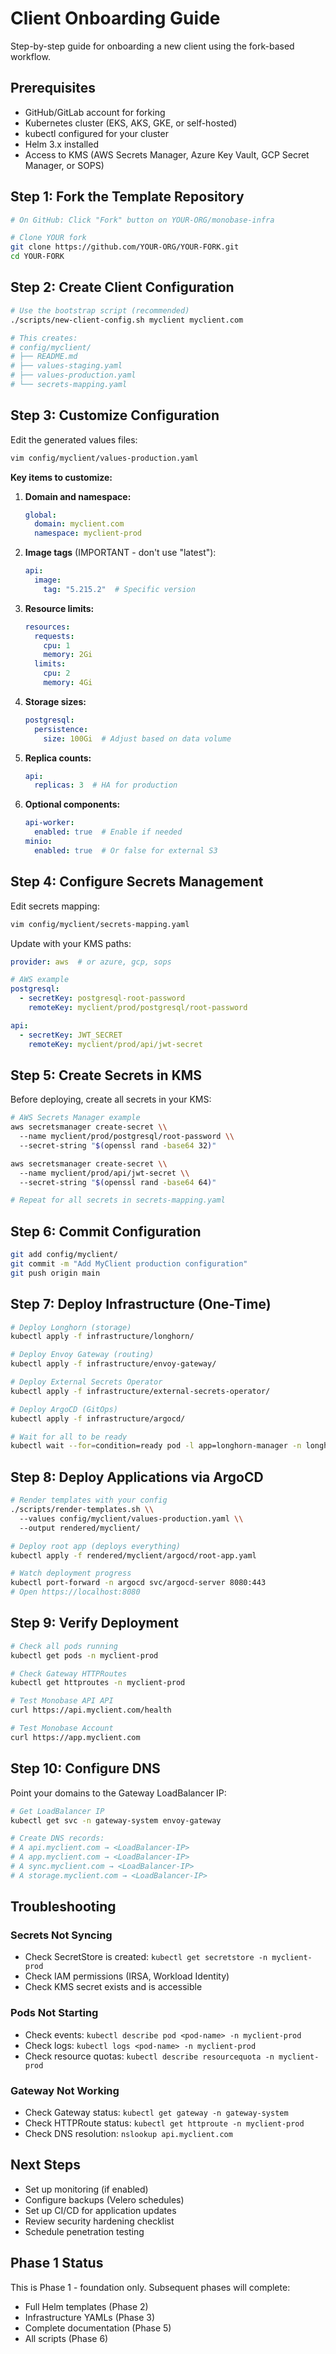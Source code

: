 # Client Onboarding Guide

Step-by-step guide for onboarding a new client using the fork-based workflow.

## Prerequisites

- GitHub/GitLab account for forking
- Kubernetes cluster (EKS, AKS, GKE, or self-hosted)
- kubectl configured for your cluster
- Helm 3.x installed
- Access to KMS (AWS Secrets Manager, Azure Key Vault, GCP Secret Manager, or SOPS)

## Step 1: Fork the Template Repository

```bash
# On GitHub: Click "Fork" button on YOUR-ORG/monobase-infra

# Clone YOUR fork
git clone https://github.com/YOUR-ORG/YOUR-FORK.git
cd YOUR-FORK
```

## Step 2: Create Client Configuration

```bash
# Use the bootstrap script (recommended)
./scripts/new-client-config.sh myclient myclient.com

# This creates:
# config/myclient/
# ├── README.md
# ├── values-staging.yaml
# ├── values-production.yaml
# └── secrets-mapping.yaml
```

## Step 3: Customize Configuration

Edit the generated values files:

```bash
vim config/myclient/values-production.yaml
```

**Key items to customize:**

1. **Domain and namespace:**
   ```yaml
   global:
     domain: myclient.com
     namespace: myclient-prod
   ```

2. **Image tags** (IMPORTANT - don't use "latest"):
   ```yaml
   api:
     image:
       tag: "5.215.2"  # Specific version
   ```

3. **Resource limits:**
   ```yaml
   resources:
     requests:
       cpu: 1
       memory: 2Gi
     limits:
       cpu: 2
       memory: 4Gi
   ```

4. **Storage sizes:**
   ```yaml
   postgresql:
     persistence:
       size: 100Gi  # Adjust based on data volume
   ```

5. **Replica counts:**
   ```yaml
   api:
     replicas: 3  # HA for production
   ```

6. **Optional components:**
   ```yaml
   api-worker:
     enabled: true  # Enable if needed
   minio:
     enabled: true  # Or false for external S3
   ```

## Step 4: Configure Secrets Management

Edit secrets mapping:

```bash
vim config/myclient/secrets-mapping.yaml
```

Update with your KMS paths:

```yaml
provider: aws  # or azure, gcp, sops

# AWS example
postgresql:
  - secretKey: postgresql-root-password
    remoteKey: myclient/prod/postgresql/root-password

api:
  - secretKey: JWT_SECRET
    remoteKey: myclient/prod/api/jwt-secret
```

## Step 5: Create Secrets in KMS

Before deploying, create all secrets in your KMS:

```bash
# AWS Secrets Manager example
aws secretsmanager create-secret \\
  --name myclient/prod/postgresql/root-password \\
  --secret-string "$(openssl rand -base64 32)"

aws secretsmanager create-secret \\
  --name myclient/prod/api/jwt-secret \\
  --secret-string "$(openssl rand -base64 64)"

# Repeat for all secrets in secrets-mapping.yaml
```

## Step 6: Commit Configuration

```bash
git add config/myclient/
git commit -m "Add MyClient production configuration"
git push origin main
```

## Step 7: Deploy Infrastructure (One-Time)

```bash
# Deploy Longhorn (storage)
kubectl apply -f infrastructure/longhorn/

# Deploy Envoy Gateway (routing)
kubectl apply -f infrastructure/envoy-gateway/

# Deploy External Secrets Operator
kubectl apply -f infrastructure/external-secrets-operator/

# Deploy ArgoCD (GitOps)
kubectl apply -f infrastructure/argocd/

# Wait for all to be ready
kubectl wait --for=condition=ready pod -l app=longhorn-manager -n longhorn-system --timeout=300s
```

## Step 8: Deploy Applications via ArgoCD

```bash
# Render templates with your config
./scripts/render-templates.sh \\
  --values config/myclient/values-production.yaml \\
  --output rendered/myclient/

# Deploy root app (deploys everything)
kubectl apply -f rendered/myclient/argocd/root-app.yaml

# Watch deployment progress
kubectl port-forward -n argocd svc/argocd-server 8080:443
# Open https://localhost:8080
```

## Step 9: Verify Deployment

```bash
# Check all pods running
kubectl get pods -n myclient-prod

# Check Gateway HTTPRoutes
kubectl get httproutes -n myclient-prod

# Test Monobase API API
curl https://api.myclient.com/health

# Test Monobase Account
curl https://app.myclient.com
```

## Step 10: Configure DNS

Point your domains to the Gateway LoadBalancer IP:

```bash
# Get LoadBalancer IP
kubectl get svc -n gateway-system envoy-gateway

# Create DNS records:
# A api.myclient.com → <LoadBalancer-IP>
# A app.myclient.com → <LoadBalancer-IP>
# A sync.myclient.com → <LoadBalancer-IP>
# A storage.myclient.com → <LoadBalancer-IP>
```

## Troubleshooting

### Secrets Not Syncing
- Check SecretStore is created: `kubectl get secretstore -n myclient-prod`
- Check IAM permissions (IRSA, Workload Identity)
- Check KMS secret exists and is accessible

### Pods Not Starting
- Check events: `kubectl describe pod <pod-name> -n myclient-prod`
- Check logs: `kubectl logs <pod-name> -n myclient-prod`
- Check resource quotas: `kubectl describe resourcequota -n myclient-prod`

### Gateway Not Working
- Check Gateway status: `kubectl get gateway -n gateway-system`
- Check HTTPRoute status: `kubectl get httproute -n myclient-prod`
- Check DNS resolution: `nslookup api.myclient.com`

## Next Steps

- Set up monitoring (if enabled)
- Configure backups (Velero schedules)
- Set up CI/CD for application updates
- Review security hardening checklist
- Schedule penetration testing

## Phase 1 Status

This is Phase 1 - foundation only. Subsequent phases will complete:
- Full Helm templates (Phase 2)
- Infrastructure YAMLs (Phase 3)
- Complete documentation (Phase 5)
- All scripts (Phase 6)
